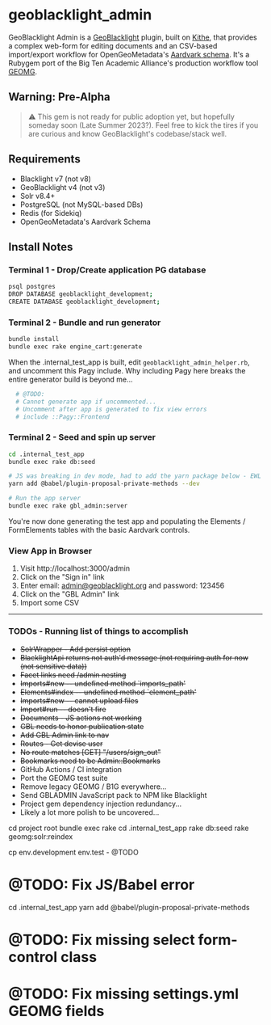 # geoblacklight_admin

GeoBlacklight Admin is a [GeoBlacklight](https://github.com/geoblacklight/geoblacklight) plugin, built on [Kithe](https://github.com/sciencehistory/kithe), that provides a complex web-form for editing documents and an CSV-based import/export workflow for OpenGeoMetadata's [Aardvark schema](https://opengeometadata.org/ogm-aardvark/). It's a Rubygem port of the Big Ten Academic Alliance's production workflow tool [GEOMG](https://github.com/geobtaa/geomg).

## Warning: Pre-Alpha

> :warning: This gem is not ready for public adoption yet, but hopefully someday soon (Late Summer 2023?). Feel free to kick the tires if you are curious and know GeoBlacklight's codebase/stack well.

## Requirements

* Blacklight v7 (not v8)
* GeoBlacklight v4 (not v3)
* Solr v8.4+
* PostgreSQL (not MySQL-based DBs)
* Redis (for Sidekiq)
* OpenGeoMetadata's Aardvark Schema

## Install Notes

### Terminal 1 - Drop/Create application PG database
```bash
psql postgres
DROP DATABASE geoblacklight_development;
CREATE DATABASE geoblacklight_development;
```

### Terminal 2 - Bundle and run generator
```bash
bundle install
bundle exec rake engine_cart:generate
```

When the .internal_test_app is built, edit `geoblacklight_admin_helper.rb`, and uncomment this Pagy include. Why including Pagy here breaks the entire generator build is beyond me...

```bash
  # @TODO:
  # Cannot generate app if uncommented...
  # Uncomment after app is generated to fix view errors
  # include ::Pagy::Frontend
```

### Terminal 2 - Seed and spin up server
```bash
cd .internal_test_app
bundle exec rake db:seed

# JS was breaking in dev mode, had to add the yarn package below - EWL 6/5/23
yarn add @babel/plugin-proposal-private-methods --dev

# Run the app server
bundle exec rake gbl_admin:server
```

You're now done generating the test app and populating the Elements / FormElements tables with the basic Aardvark controls.

### View App in Browser

1. Visit http://localhost:3000/admin
2. Click on the "Sign in" link
3. Enter email: admin@geoblacklight.org and password: 123456
4. Click on the "GBL Admin" link
5. Import some CSV

-----

### TODOs - Running list of things to accomplish

* ~~SolrWrapper - Add persist option~~
* ~~BlacklightApi returns not auth'd message (not requiring auth for now (not sensitive data))~~
* ~~Facet links need /admin nesting~~
* ~~Imports#new -- undefined method `imports_path'~~
* ~~Elements#index -- undefined method `element_path'~~
* ~~Imports#new -- cannot upload files~~
* ~~Import#run -- doesn't fire~~
* ~~Documents - JS actions not working~~
* ~~GBL needs to honor publication state~~
* ~~Add GBL Admin link to nav~~
* ~~Routes - Get devise user~~
* ~~No route matches [GET] "/users/sign_out"~~
* ~~Bookmarks need to be Admin::Bookmarks~~
* GitHub Actions / CI integration
* Port the GEOMG test suite
* Remove legacy GEOMG / B1G everywhere...
* Send GBLADMIN JavaScript pack to NPM like Blacklight
* Project gem dependency injection redundancy...
* Likely a lot more polish to be uncovered...



cd project root
bundle exec rake
cd .internal_test_app
rake db:seed
rake geomg:solr:reindex

cp env.development env.test - @TODO

# @TODO: Fix JS/Babel error
cd .internal_test_app
yarn add @babel/plugin-proposal-private-methods

# @TODO: Fix missing select form-control class
# @TODO: Fix missing settings.yml GEOMG fields
